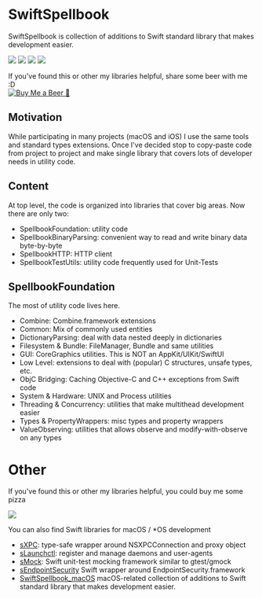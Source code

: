 # SwiftSpellbook
SwiftSpellbook is collection of additions to Swift standard library that makes development easier.

<p>
  <img src="https://img.shields.io/badge/swift-5.10-orange" />
  <img src="https://img.shields.io/badge/platforms-macOS 10.15 | iOS 13 | watchOS 6 | tvOS 13-freshgreen" />
  <img src="https://img.shields.io/badge/Xcode-16-blue | Xcode-26-green" />
  <img src="https://github.com/Alkenso/SwiftSpellbook/actions/workflows/main.yml/badge.svg" />
</p>

If you've found this or other my libraries helpful, share some beer with me :D
<br>
[![Buy Me a Beer 🍺](https://img.shields.io/badge/Buy%20Me%20a%20Beer-ffdd00?style=for-the-badge&logo=buy-me-a-coffee&logoColor=black)](https://www.buymeacoffee.com/alkenso)


## Motivation
While participating in many projects (macOS and iOS) I use the same tools and standard types extensions.
Once I've decided stop to copy-paste code from project to project and make single library that covers lots of developer needs in utility code.

## Content
At top level, the code is organized into libraries that cover big areas.
Now there are only two:
- SpellbookFoundation: utility code
- SpellbookBinaryParsing: convenient way to read and write binary data byte-by-byte
- SpellbookHTTP: HTTP client
- SpellbookTestUtils: utility code frequently used for Unit-Tests

## SpellbookFoundation
The most of utility code lives here.
- Combine: Combine.framework extensions
- Common: Mix of commonly used entities
- DictionaryParsing: deal with data nested deeply in dictionaries
- Filesystem & Bundle: FileManager, Bundle and same utilities
- GUI: CoreGraphics utilities. This is NOT an AppKit/UIKit/SwiftUI
- Low Level: extensions to deal with (popular) C structures, unsafe types, etc. 
- ObjC Bridging: Caching Objective-C and C++ exceptions from Swift code
- System & Hardware: UNIX and Process utilities
- Threading & Concurrency: utilities that make multithead development easier
- Types & PropertyWrappers: misc types and property wrappers
- ValueObserving: utilities that allows observe and modify-with-observe on any types

# Other
If you've found this or other my libraries helpful, you could buy me some pizza

<a href="https://www.buymeacoffee.com/alkenso"><img src="https://img.buymeacoffee.com/button-api/?text=Buy me a pizza&emoji=🍕&slug=alkenso&button_colour=FFDD00&font_colour=000000&font_family=Cookie&outline_colour=000000&coffee_colour=ffffff" /></a>

You can also find Swift libraries for macOS / *OS development
- [sXPC](https://github.com/Alkenso/sXPC): type-safe wrapper around NSXPCConnection and proxy object
- [sLaunchctl](https://github.com/Alkenso/sLaunchctl): register and manage daemons and user-agents
- [sMock](https://github.com/Alkenso/sMock): Swift unit-test mocking framework similar to gtest/gmock
- [sEndpointSecurity](https://github.com/Alkenso/sEndpointSecurity.git) Swift wrapper around EndpointSecurity.framework 
- [SwiftSpellbook_macOS](https://github.com/Alkenso/SwiftSpellbook_macOS) macOS-related collection of additions to Swift standard library that makes development easier.
